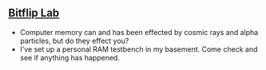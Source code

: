 ## [Bitflip Lab](https://danielmarkjones.com/blogs/bitflip)
* Computer memory can and has been effected by cosmic rays and alpha particles, but do they effect you?
* I've set up a personal RAM testbench in my basement. Come check and see if anything has happened.